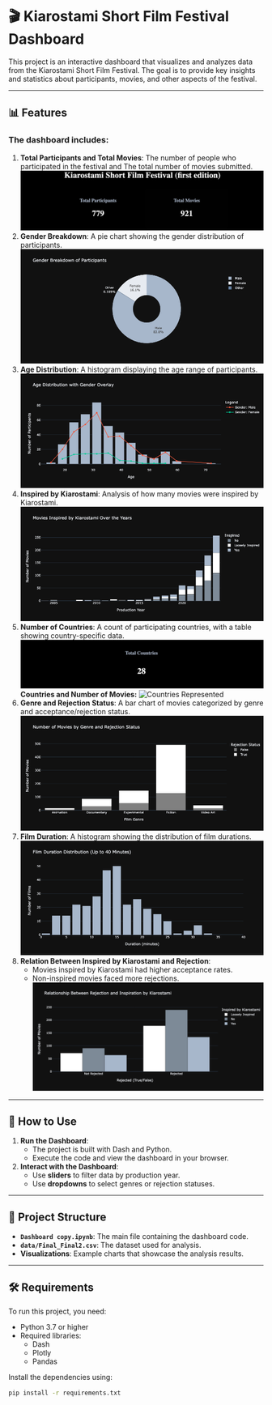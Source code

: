 # 🎬 Kiarostami Short Film Festival Dashboard

This project is an interactive dashboard that visualizes and analyzes data from the Kiarostami Short Film Festival. The goal is to provide key insights and statistics about participants, movies, and other aspects of the festival.

---

## 📊 Features

### The dashboard includes:
1. **Total Participants and Total Movies**: The number of people who participated in the festival and The total number of movies submitted.
   ![Total Participants](Screenshot%202025-02-13%20at%2023.33.38.png)
2. **Gender Breakdown**: A pie chart showing the gender distribution of participants.
   ![Gender Breakdown](newplot%20(9).png)
4. **Age Distribution**: A histogram displaying the age range of participants.
   ![Age Distribution](newplot%20(10).png)
5. **Inspired by Kiarostami**: Analysis of how many movies were inspired by Kiarostami.
   ![Inspired by Kiarostami](newplot%20(11).png)
6. **Number of Countries**: A count of participating countries, with a table showing country-specific data.
   ![Number_of_countries](Screenshot%202025-02-13%20at%2023.34.26.png)
   **Countries and Number of Movies:**
   ![Countries Represented](Screenshot%2025-02-13%20at%23.34.45.png)
8. **Genre and Rejection Status**: A bar chart of movies categorized by genre and acceptance/rejection status.
   ![Genre and Rejection Status](newplot%20(12).png)
9. **Film Duration**: A histogram showing the distribution of film durations.
   ![Film Duration](newplot%20(14).png)
8. **Relation Between Inspired by Kiarostami and Rejection**:
   - Movies inspired by Kiarostami had higher acceptance rates.
   - Non-inspired movies faced more rejections.
   ![Rejection_and_Inspiration](newplot%20(13).png)

---

## 🚀 How to Use

1. **Run the Dashboard**:
   - The project is built with Dash and Python.
   - Execute the code and view the dashboard in your browser.
2. **Interact with the Dashboard**:
   - Use **sliders** to filter data by production year.
   - Use **dropdowns** to select genres or rejection statuses.

---

## 📂 Project Structure

- **`Dashboard copy.ipynb`**: The main file containing the dashboard code.
- **`data/Final_Final2.csv`**: The dataset used for analysis.
- **Visualizations**: Example charts that showcase the analysis results.

---

## 🛠️ Requirements

To run this project, you need:
- Python 3.7 or higher
- Required libraries:
  - Dash
  - Plotly
  - Pandas

Install the dependencies using:
```bash
pip install -r requirements.txt
